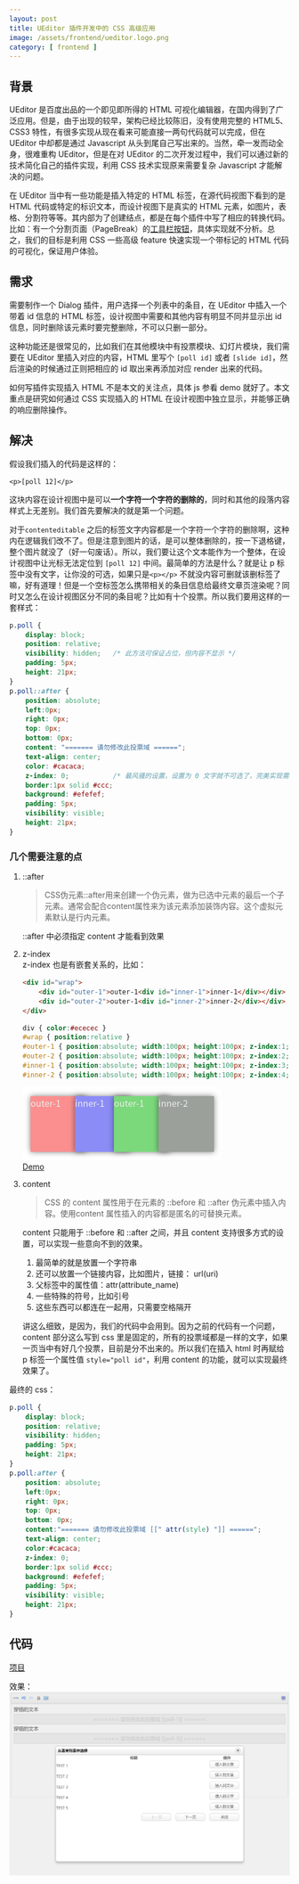 ```yaml
---
layout: post
title: UEditor 插件开发中的 CSS 高级应用
image: /assets/frontend/ueditor.logo.png
category: [ frontend ]
---
```


## 背景

UEditor 是百度出品的一个即见即所得的 HTML 可视化编辑器，在国内得到了广泛应用。但是，由于出现的较早，架构已经比较陈旧，没有使用完整的 HTML5、CSS3 特性，有很多实现从现在看来可能直接一两句代码就可以完成，但在 UEditor 中却都是通过 Javascript 从头到尾自己写出来的。当然，牵一发而动全身，很难重构 UEditor，但是在对 UEditor 的二次开发过程中，我们可以通过新的技术简化自己的插件实现，利用 CSS 技术实现原来需要复杂 Javascript 才能解决的问题。

在 UEditor 当中有一些功能是插入特定的 HTML 标签，在源代码视图下看到的是 HTML 代码或特定的标识文本，而设计视图下是真实的 HTML 元素，如图片，表格、分割符等等。其内部为了创建结点，都是在每个插件中写了相应的转换代码。比如：有一个分割页面（PageBreak）的[工具栏按钮](https://github.com/fex-team/ueditor/blob/master/_src/plugins/pagebreak.js)，具体实现就不分析。总之，我们的目标是利用 CSS 一些高级 feature 快速实现一个带标记的 HTML 代码的可视化，保证用户体验。

## 需求

需要制作一个 Dialog 插件，用户选择一个列表中的条目，在 UEditor 中插入一个带着 id 信息的 HTML 标签，设计视图中需要和其他内容有明显不同并显示出 id 信息，同时删除该元素时要完整删除，不可以只删一部分。

这种功能还是很常见的，比如我们在其他模块中有投票模块、幻灯片模块，我们需要在 UEditor 里插入对应的内容，HTML 里写个 `[poll id]` 或者 `[slide id]`，然后渲染的时候通过正则把相应的 id 取出来再添加对应 render 出来的代码。

如何写插件实现插入 HTML 不是本文的关注点，具体 js 参看 demo 就好了。本文重点是研究如何通过 CSS 实现插入的 HTML 在设计视图中独立显示，并能够正确的响应删除操作。

## 解决

假设我们插入的代码是这样的：

```
<p>[poll 12]</p>
```

这块内容在设计视图中是可以**一个字符一个字符的删除的**，同时和其他的段落内容样式上无差别。我们首先要解决的就是第一个问题。

对于`contenteditable` 之后的标签文字内容都是一个字符一个字符的删除啊，这种内在逻辑我们改不了。但是注意到图片的话，是可以整体删除的，按一下退格键，整个图片就没了（好一句废话）。所以，我们要让这个文本能作为一个整体，在设计视图中让光标无法定位到 `[poll 12]` 中间。最简单的方法是什么？就是让 p 标签中没有文字，让你没的可选，如果只是`<p></p>` 不就没内容可删就该删标签了嘛，好有道理！但是一个空标签怎么携带相关的条目信息给最终文章页渲染呢？同时又怎么在设计视图区分不同的条目呢？比如有十个投票。所以我们要用这样的一套样式：

```css
p.poll {
    display: block;
    position: relative;
    visibility: hidden;   /* 此方法可保证占位，但内容不显示 */
    padding: 5px;
    height: 21px;
}
p.poll::after {
    position: absolute;
    left:0px;
    right: 0px;
    top: 0px;
    bottom: 0px;
    content: "======= 请勿修改此投票域 ======";
    text-align: center;
    color: #cacaca;
    z-index: 0;           /* 最风骚的设置，设置为 0 文字就不可选了，完美实现需求 */
    border:1px solid #ccc;
    background: #efefef;
    padding: 5px;
    visibility: visible;
    height: 21px;
}
```

### 几个需要注意的点

1. ::after
    > CSS伪元素::after用来创建一个伪元素，做为已选中元素的最后一个子元素。通常会配合content属性来为该元素添加装饰内容。这个虚拟元素默认是行内元素。 
    
    ::after 中必须指定 content 才能看到效果
1. z-index  
    z-index 也是有嵌套关系的，比如：
    ```html
    <div id="wrap">
        <div id="outer-1">outer-1<div id="inner-1">inner-1</div></div>
        <div id="outer-2">outer-1<div id="inner-2">inner-2</div></div>
    </div>
    ```
    ```css
    div { color:#ececec }
    #wrap { position:relative }
    #outer-1 { position:absolute; width:100px; height:100px; z-index:1; left:10px; top:10px; background: #fb8f8f }
    #outer-2 { position:absolute; width:100px; height:100px; z-index:2; left:160px; top:10px; background: #7bd87b }
    #inner-1 { position:absolute; width:100px; height:100px; z-index:3; left:80px; top:0px; background: #8c8cf7 }
    #inner-2 { position:absolute; width:100px; height:100px; z-index:4; left:80px; top:0px; background: #9ba09b }
    ```
    ![divs cover relationship](/assets/frontend/divs-cover-demo.png)  
    [Demo](https://jsfiddle.net/slobber/d83qoap5/)
1. content  
    > CSS 的 content 属性用于在元素的 ::before 和 ::after 伪元素中插入内容。使用content 属性插入的内容都是匿名的可替换元素。
    
    content 只能用于 ::before 和 ::after 之间，并且 content 支持很多方式的设置，可以实现一些意向不到的效果。
    1. 最简单的就是放置一个字符串
    2. 还可以放置一个链接内容，比如图片，链接： url(uri)
    3. 父标签中的属性值：attr(attribute_name)
    4. 一些特殊的符号，比如引号
    5. 这些东西可以都连在一起用，只需要空格隔开
    
    讲这么细致，是因为，我们的代码中会用到。因为之前的代码有一个问题，content 部分这么写到 css 里是固定的，所有的投票域都是一样的文字，如果一页当中有好几个投票，目前是分不出来的。所以我们在插入 html 时再赋给 p 标签一个属性值 `style="poll id"`，利用 content 的功能，就可以实现最终效果了。
    
最终的 css：
```css
p.poll {
    display: block;
    position: relative;
    visibility: hidden;
    padding: 5px;
    height: 21px;
}
p.poll:after {
    position: absolute;
    left:0px;
    right: 0px;
    top: 0px;
    bottom: 0px;
    content:"======= 请勿修改此投票域 [[" attr(style) "]] ======";
    text-align: center;
    color:#cacaca;
    z-index: 0;
    border:1px solid #ccc;
    background: #efefef;
    padding: 5px;
    visibility: visible;
    height: 21px;
}
```

## 代码
[项目](https://github.com/slobber/ueditor-plugin-css-magic)

效果：  
![screenshot](/assets/frontend/ueditor-demo.png)
